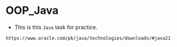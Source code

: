 # OOP_Java
- This is this `Java` task for practice.
```bash
https://www.oracle.com/pk/java/technologies/downloads/#java21
```
